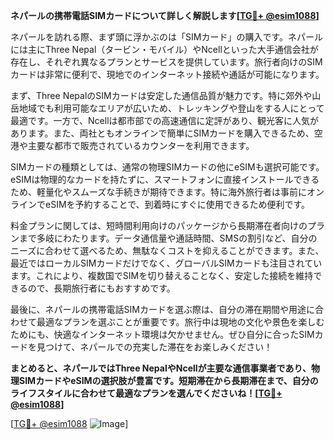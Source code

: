 **ネパールの携帯電話SIMカードについて詳しく解説します[[TG💪+ @esim1088](https://t.me/s/esim1088)]**

ネパールを訪れる際、まず頭に浮かぶのは「SIMカード」の購入です。ネパールには主にThree Nepal（タービン・モバイル）やNcellといった大手通信会社が存在し、それぞれ異なるプランとサービスを提供しています。旅行者向けのSIMカードは非常に便利で、現地でのインターネット接続や通話が可能になります。

まず、Three NepalのSIMカードは安定した通信品質が魅力です。特に郊外や山岳地域でも利用可能なエリアが広いため、トレッキングや登山をする人にとって最適です。一方で、Ncellは都市部での高速通信に定評があり、観光客に人気があります。また、両社ともオンラインで簡単にSIMカードを購入できるため、空港や主要な都市で販売されているカウンターを利用できます。

SIMカードの種類としては、通常の物理SIMカードの他にeSIMも選択可能です。eSIMは物理的なカードを持たずに、スマートフォンに直接インストールできるため、軽量化やスムーズな手続きが期待できます。特に海外旅行者は事前にオンラインでeSIMを予約することで、到着時にすぐに使用できるため便利です。

料金プランに関しては、短時間利用向けのパッケージから長期滞在者向けのプランまで多岐にわたります。データ通信量や通話時間、SMSの割引など、自分のニーズに合わせて選べるため、無駄なくコストを抑えることができます。また、最近ではローカルSIMカードだけでなく、グローバルSIMカードも注目されています。これにより、複数国でSIMを切り替えることなく、安定した接続を維持できるので、長期旅行者にもおすすめです。

最後に、ネパールの携帯電話SIMカードを選ぶ際は、自分の滞在期間や用途に合わせて最適なプランを選ぶことが重要です。旅行中は現地の文化や景色を楽しむためにも、快適なインターネット環境は欠かせません。ぜひ自分に合ったSIMカードを見つけて、ネパールでの充実した滞在をお楽しみください！

**まとめると、ネパールではThree NepalやNcellが主要な通信事業者であり、物理SIMカードやeSIMの選択肢が豊富です。短期滞在から長期滞在まで、自分のライフスタイルに合わせて最適なプランを選んでくださいね！[[TG💪+ @esim1088](https://t.me/s/esim1088)]**

[[TG💪+ @esim1088](https://t.me/s/esim1088) ![Image](https://i.postimg.cc/Y0z9fWf4/image.png)]